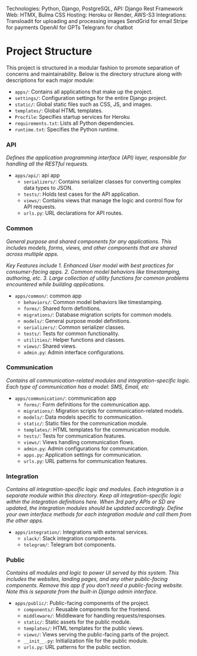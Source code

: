 
Technologies: Python, Django, PostgreSQL, 
API: Django Rest Framework
Web: HTMX, Bulma CSS
Hosting: Heroku or Render, AWS-S3
Integrations: 
    Transloadit for uploading and processing images
    SendGrid for email
    Stripe for payments
    OpenAI for GPTs
    Telegram for chatbot


# Project Structure

This project is structured in a modular fashion to promote separation of concerns and maintainability. Below is the directory structure along with descriptions for each major module:

- `apps/`: Contains all applications that make up the project.
- `settings/`: Configuration settings for the entire Django project.
- `static/`: Global static files such as CSS, JS, and images.
- `templates/`: Global HTML templates.
- `Procfile`: Specifies startup services for Heroku
- `requirements.txt`: Lists all Python dependencies.
- `runtime.txt`: Specifies the Python runtime.

### API

_Defines the application programming interface (API) layer, responsible for handling all the RESTful requests._

- `apps/api/`: api app 
  - `serializers/`: Contains serializer classes for converting complex data types to JSON.
  - `tests/`: Holds test cases for the API application.
  - `views/`: Contains views that manage the logic and control flow for API requests.
  - `urls.py`: URL declarations for API routes. 

### Common

_General purpose and shared components for any applications. 
This includes models, forms, views, and other components that are shared across multiple apps._

_Key Features include 1. Enhanced User model with best practices for consumer-facing apps. 2. Common model behaviors like timestamping, authoring, etc. 3. Large collection of utility functions for common problems encountered while building applications._


- `apps/common/`: common app
  - `behaviors/`: Common model behaviors like timestamping.
  - `forms/`: Shared form definitions.
  - `migrations/`: Database migration scripts for common models.
  - `models/`: General purpose model definitions.
  - `serializers/`: Common serializer classes.
  - `tests/`: Tests for common functionality.
  - `utilities/`: Helper functions and classes.
  - `views/`: Shared views.
  - `admin.py`: Admin interface configurations.

### Communication

_Contains all communication-related modules and integration-specific logic. 
Each type of communication has a model: SMS, Email, etc_

- `apps/communication/`: communication app 
  - `forms/`: Form definitions for the communication app.
  - `migrations/`: Migration scripts for communication-related models.
  - `models/`: Data models specific to communication.
  - `static/`: Static files for the communication module.
  - `templates/`: HTML templates for the communication module.
  - `tests/`: Tests for communication features.
  - `views/`: Views handling communication flows.
  - `admin.py`: Admin configurations for communication.
  - `apps.py`: Application settings for communication.
  - `urls.py`: URL patterns for communication features.

### Integration

_Contains all integration-specific logic and modules. Each integration is a separate module within this directory.
Keep all integration-specific logic within the integration definitions here.
When 3rd party APIs or SD are updated, the integration modules should be updated accordingly.
Define your own interface methods for each integration module and call them from the other apps._

- `apps/integration/`: Integrations with external services.
  - `slack/`: Slack integration components.
  - `telegram/`: Telegram bot components.

### Public

_Contains all modules and logic to power UI served by this system. This includes the websites, landing pages, and any other public-facing components.
Remove this app if you don't need a public-facing website. Note this is separate from the built-in Django admin interface._

- `apps/public/`: Public-facing components of the project.
  - `components/`: Reusable components for the frontend.
  - `middleware/`: Middleware for handling requests/responses.
  - `static/`: Static assets for the public module.
  - `templates/`: HTML templates for the public views.
  - `views/`: Views serving the public-facing parts of the project.
  - `__init__.py`: Initialization file for the public module.
  - `urls.py`: URL patterns for the public section.

